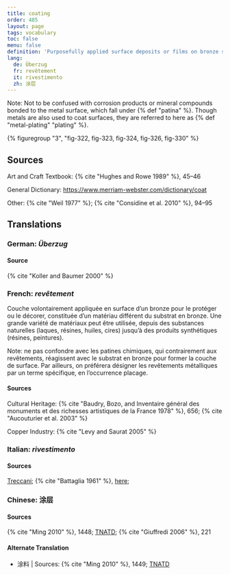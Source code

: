 ```yaml
---
title: coating
order: 485
layout: page
tags: vocabulary
toc: false
menu: false
definition: 'Purposefully applied surface deposits or films on bronze sculpture that consist of materials chemically different from the metal substrate. Their composition can vary widely, ranging from natural substances such as lacquer, resin, oil, and wax to synthetic resins. Coatings may be decorative and/or protective. In the study of Renaissance bronzes, for example, applied lacquer-like coatings are often referred to as “organic patinas.”'
lang:
  de: Überzug
  fr: revêtement
  it: rivestimento
  zh: 涂层
---
```


<div class="backmatter">
Note: Not to be confused with corrosion products or mineral compounds bonded to the metal surface, which fall under {% def "patina" %}. Though metals are also used to coat surfaces, they are referred to here as {% def "metal-plating" "plating" %}.
</div>

{% figuregroup "3", "fig-322, fig-323, fig-324, fig-326, fig-330" %}

## Sources

Art and Craft Textbook: {% cite "Hughes and Rowe 1989" %}, 45–46

General Dictionary: <https://www.merriam-webster.com/dictionary/coat>

Other: {% cite "Weil 1977" %}; {% cite "Considine et al. 2010" %}, 94–95

## Translations

<div class="accordion">

### **German**: *Überzug*

#### Source

{% cite "Koller and Baumer 2000" %}

### **French**: *revêtement*

Couche volontairement appliquée en surface d’un bronze pour le protéger ou le décorer, constituée d’un matériau différent du substrat en bronze. Une grande variété de matériaux peut être utilisée, depuis des substances naturelles (laques, résines, huiles, cires) jusqu’à des produits synthétiques (résines, peintures).

<div class="backmatter">
Note: ne pas confondre avec les patines chimiques, qui contrairement aux revêtements, réagissent avec le substrat en bronze pour former la couche de surface. Par ailleurs, on préférera désigner les revêtements métalliques par un terme spécifique, en l’occurrence placage.
</div>

#### Sources

Cultural Heritage: {% cite "Baudry, Bozo, and Inventaire général des monuments et des richesses artistiques de la France 1978" %}, 656; {% cite "Aucouturier et al. 2003" %}

Copper Industry: {% cite "Levy and Saurat 2005" %}

### **Italian**: *rivestimento*

#### Sources

[Treccani](https://www.treccani.it/vocabolario/rivestimento); {% cite "Battaglia 1961" %}, [here](http://www.gdli.it/pdf_viewer/Scripts/pdf.js/web/viewer.asp?file=/PDF/GDLI16/GDLI_16_ocr_1065.pdf&parola=rivestimento);

### **Chinese**: 涂层

#### Sources

{% cite "Ming 2010" %}, 1448; [TNATD](https://terms.naer.edu.tw/detail/207700/?index=8); {% cite "Giuffredi 2006" %}, 221

#### Alternate Translation

- 涂料 | Sources: {% cite "Ming 2010" %}, 1449; [TNATD](https://terms.naer.edu.tw/detail/627946/?index=6)

</div>
